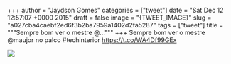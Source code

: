 
+++
author = "Jaydson Gomes"
categories = ["tweet"]
date = "Sat Dec 12 12:57:07 +0000 2015"
draft = false
image = "{TWEET_IMAGE}"
slug = "a027cba4caebf2ed6f3b2ba7959a1402d2fa5287"
tags = ["tweet"]
title = """Sempre bom ver o mestre @..."""
+++
Sempre bom ver o mestre @maujor no palco #techinterior https://t.co/WA4Df99GEx

![](/images/tweet-media/675660655047917568-CWBtmIWWcAA8h5U.jpg)